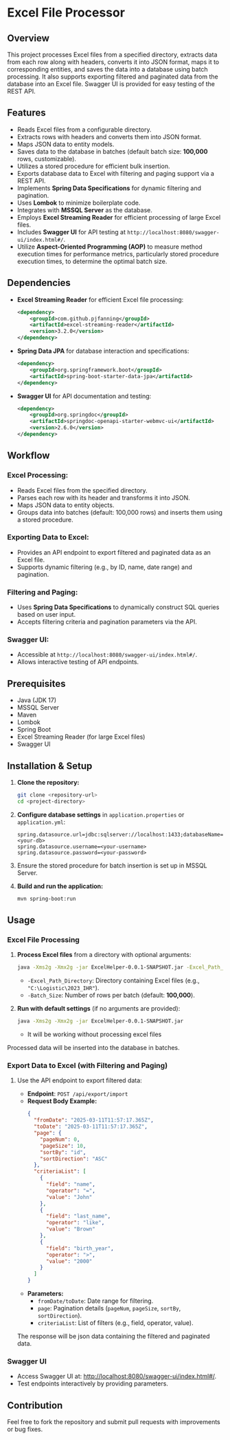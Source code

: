 # Excel File Processor

## Overview
This project processes Excel files from a specified directory, extracts data from each row along with headers, converts it into JSON format, maps it to corresponding entities, and saves the data into a database using batch processing. It also supports exporting filtered and paginated data from the database into an Excel file. Swagger UI is provided for easy testing of the REST API.

## Features
- Reads Excel files from a configurable directory.
- Extracts rows with headers and converts them into JSON format.
- Maps JSON data to entity models.
- Saves data to the database in batches (default batch size: **100,000** rows, customizable).
- Utilizes a stored procedure for efficient bulk insertion.
- Exports database data to Excel with filtering and paging support via a REST API.
- Implements **Spring Data Specifications** for dynamic filtering and pagination.
- Uses **Lombok** to minimize boilerplate code.
- Integrates with **MSSQL Server** as the database.
- Employs **Excel Streaming Reader** for efficient processing of large Excel files.
- Includes **Swagger UI** for API testing at `http://localhost:8080/swagger-ui/index.html#/`.
- Utilize **Aspect-Oriented Programming (AOP)** to measure method execution times for performance metrics, particularly stored procedure execution times, to determine the optimal batch size.

## Dependencies
- **Excel Streaming Reader** for efficient Excel file processing:
  ```xml
  <dependency>
      <groupId>com.github.pjfanning</groupId>
      <artifactId>excel-streaming-reader</artifactId>
      <version>3.2.0</version>
  </dependency>
  ```
- **Spring Data JPA** for database interaction and specifications:
  ```xml
  <dependency>
      <groupId>org.springframework.boot</groupId>
      <artifactId>spring-boot-starter-data-jpa</artifactId>
  </dependency>
  ```
- **Swagger UI** for API documentation and testing:
  ```xml
  <dependency>
      <groupId>org.springdoc</groupId>
      <artifactId>springdoc-openapi-starter-webmvc-ui</artifactId>
      <version>2.6.0</version>
  </dependency>
  ```

## Workflow

### Excel Processing:
- Reads Excel files from the specified directory.
- Parses each row with its header and transforms it into JSON.
- Maps JSON data to entity objects.
- Groups data into batches (default: 100,000 rows) and inserts them using a stored procedure.

### Exporting Data to Excel:
- Provides an API endpoint to export filtered and paginated data as an Excel file.
- Supports dynamic filtering (e.g., by ID, name, date range) and pagination.

### Filtering and Paging:
- Uses **Spring Data Specifications** to dynamically construct SQL queries based on user input.
- Accepts filtering criteria and pagination parameters via the API.

### Swagger UI:
- Accessible at `http://localhost:8080/swagger-ui/index.html#/`.
- Allows interactive testing of API endpoints.

## Prerequisites
- Java (JDK 17)
- MSSQL Server
- Maven
- Lombok
- Spring Boot
- Excel Streaming Reader (for large Excel files)
- Swagger UI

## Installation & Setup

1. **Clone the repository:**
   ```sh
   git clone <repository-url>
   cd <project-directory>
   ```

2. **Configure database settings** in `application.properties` or `application.yml`:
   ```properties
   spring.datasource.url=jdbc:sqlserver://localhost:1433;databaseName=<your-db>
   spring.datasource.username=<your-username>
   spring.datasource.password=<your-password>
   ```

3. Ensure the stored procedure for batch insertion is set up in MSSQL Server.

4. **Build and run the application:**
   ```sh
   mvn spring-boot:run
   ```

## Usage

### Excel File Processing

1. **Process Excel files** from a directory with optional arguments:
   ```sh
   java -Xms2g -Xmx2g -jar ExcelHelper-0.0.1-SNAPSHOT.jar -Excel_Path_Directory "C:\Logistic\2023_IHR" -Batch_Size "5000"
   ```
   - `-Excel_Path_Directory`: Directory containing Excel files (e.g., `"C:\Logistic\2023_IHR"`).
   - `-Batch_Size`: Number of rows per batch (default: **100,000**).

2. **Run with default settings** (if no arguments are provided):
   ```sh
   java -Xms2g -Xmx2g -jar ExcelHelper-0.0.1-SNAPSHOT.jar
   ```
   - It will be working without processing excel files

Processed data will be inserted into the database in batches.

### Export Data to Excel (with Filtering and Paging)

1. Use the API endpoint to export filtered data:
   - **Endpoint**: `POST /api/export/import`
   - **Request Body Example:**
     ```json
     {
       "fromDate": "2025-03-11T11:57:17.365Z",
       "toDate": "2025-03-11T11:57:17.365Z",
       "page": {
         "pageNum": 0,
         "pageSize": 10,
         "sortBy": "id",
         "sortDirection": "ASC"
       },
       "criteriaList": [
         {
           "field": "name",
           "operator": "=",
           "value": "John"
         },
         {
           "field": "last_name",
           "operator": "like",
           "value": "Brown"
         },
         {
           "field": "birth_year",
           "operator": ">",
           "value": "2000"
         }
       ]
     }
     ```
   - **Parameters:**
     - `fromDate/toDate`: Date range for filtering.
     - `page`: Pagination details (`pageNum`, `pageSize`, `sortBy`, `sortDirection`).
     - `criteriaList`: List of filters (e.g., field, operator, value).

   The response will be json data containing the filtered and paginated data.

### Swagger UI
- Access Swagger UI at: [http://localhost:8080/swagger-ui/index.html#/](http://localhost:8080/swagger-ui/index.html#/).
- Test endpoints interactively by providing parameters.

## Contribution
Feel free to fork the repository and submit pull requests with improvements or bug fixes.
